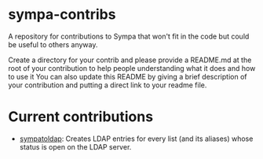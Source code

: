 # sympa-contribs

A repository for contributions to Sympa that won't fit in the code but could be
useful to others anyway.

Create a directory for your contrib and please provide a README.md at the root
of your contribution to help people understanding what it does and how to use
it You can also update this README by giving a brief description of your contribution and putting a direct link to your readme file.

# Current contributions
 * [sympatoldap](sympatoldap/README.md): Creates LDAP entries for every list (and its aliases) whose status is open on the LDAP server.
